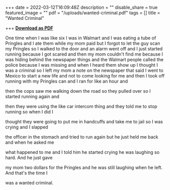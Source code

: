 +++
date = 2022-03-12T16:09:48Z
description = ""
disable_share = true
featured_image = ""
pdf = "/uploads/wanted-criminal.pdf"
tags = []
title = "Wanted Criminal"

+++
[**Download as PDF**](/uploads/wanted-criminal.pdf)

One time when I was like six I was in Walmart and I was eating a tube of Pringles and I ate them while my mom paid but I forgot to let the guy scan my Pringles so I walked to the door and an alarm went off and I just started running because I got scared and then my mom couldn't find me because I was hiding behind the newspaper things and the Walmart people called the police because I was missing and when I heard them show up I thought I was a criminal so I left my mom a note on the newspaper that said I went to Mexico to start a new life and not to come looking for me and then I took off running with my Pringles can and I ran for like an hour and

then the cops saw me walking down the road so they pulled over so I started running again and

then they were using the like car intercom thing and they told me to stop running so when I did I

thought they were going to put me in handcuffs and take me to jail so I was crying and I slapped

the officer in the stomach and tried to run again but he just held me back and when he asked me

what happened to me and I told him he started crying he was laughing so hard. And he just gave

my mom two dollars for the Pringles and he was still laughing when he left. And that's the time I

was a wanted criminal.